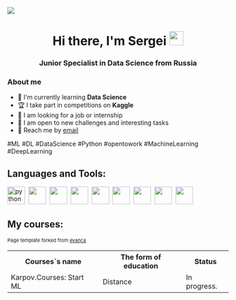 ![](https://komarev.com/ghpvc/?username=s-razumov)

<h1 align="center">Hi there, I'm Sergei 
<img src="https://github.com/blackcater/blackcater/raw/main/images/Hi.gif" height="32"/></h1>
<h3 align="center">Junior Specialist in Data Science from Russia</h3>

### About me
-   :open_book: I'm currently learning **Data Science**
-   :trophy: I take part in competitions on **Kaggle**
-   :briefcase: I am looking for a job or internship
-   :handshake: I am open to new challenges and interesting tasks
-   :email: Reach me by [email](mailto:lavanda1242@mail.ru)

\#ML \#DL \#DataScience \#Python \#opentowork \#MachineLearning \#DeepLearning

## Languages and Tools:
<img src="https://cdn.jsdelivr.net/gh/devicons/devicon/icons/python/python-original-wordmark.svg" title="python" width="40" height="40"/>&nbsp;
<img src="https://cdn.jsdelivr.net/gh/devicons/devicon/icons/pandas/pandas-original-wordmark.svg" width="40" height="40"/>&nbsp;
<img src="https://cdn.jsdelivr.net/gh/devicons/devicon/icons/numpy/numpy-original.svg" width="40" height="40"/>&nbsp;
<img src="https://cdn.jsdelivr.net/gh/devicons/devicon/icons/pytorch/pytorch-original.svg" width="40" height="40"/>&nbsp;
<img src="https://cdn.jsdelivr.net/gh/devicons/devicon/icons/fastapi/fastapi-original.svg" width="40" height="40"/>&nbsp;
<img src="https://cdn.jsdelivr.net/gh/devicons/devicon/icons/postgresql/postgresql-plain-wordmark.svg" width="40" height="40"/>&nbsp;
<img src="https://cdn.jsdelivr.net/gh/devicons/devicon/icons/git/git-original.svg" width="40" height="40"/>&nbsp;
<img src="https://cdn.jsdelivr.net/gh/devicons/devicon/icons/linux/linux-original.svg" width="40" height="40"/>&nbsp;
<img src="https://cdn.jsdelivr.net/gh/devicons/devicon/icons/jupyter/jupyter-original-wordmark.svg" width="40" height="40"/>&nbsp;
          
## My courses:
<table>
<tr>
  <th>Courses`s name</th>
  <th>The form of education</th>
  <th>Status</th>
</tr> 
<tr>
  <td>Karpov.Courses: Start ML</td>
  <td>Distance</td>
  <td>In progress.</td>
</tr>

 

<p style="font-size:11px">Page template forked from <a href="https://github.com/evanca/quick-portfolio">evanca</a></p>
<!-- Remove above link if you don't want to attibute -->

